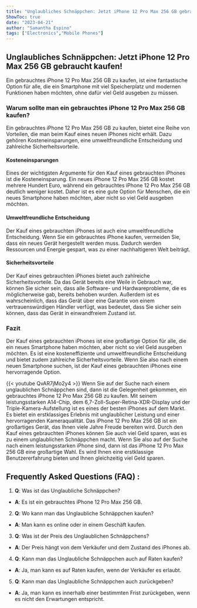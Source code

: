 ```yaml
---
title: "Unglaubliches Schnäppchen: Jetzt iPhone 12 Pro Max 256 GB gebraucht kaufen!"
ShowToc: true 
date: "2023-04-21"
author: "Samantha Espino" 
tags: ["Electronics","Mobile Phones"]
---
```

## Unglaubliches Schnäppchen: Jetzt iPhone 12 Pro Max 256 GB gebraucht kaufen!

Ein gebrauchtes iPhone 12 Pro Max 256 GB zu kaufen, ist eine fantastische Option für alle, die ein Smartphone mit viel Speicherplatz und modernen Funktionen haben möchten, ohne dafür viel Geld ausgeben zu müssen.

### Warum sollte man ein gebrauchtes iPhone 12 Pro Max 256 GB kaufen?

Ein gebrauchtes iPhone 12 Pro Max 256 GB zu kaufen, bietet eine Reihe von Vorteilen, die man beim Kauf eines neuen iPhones nicht erhält. Dazu gehören Kosteneinsparungen, eine umweltfreundliche Entscheidung und zahlreiche Sicherheitsvorteile.

#### Kosteneinsparungen

Eines der wichtigsten Argumente für den Kauf eines gebrauchten iPhones ist die Kosteneinsparung. Ein neues iPhone 12 Pro Max 256 GB kostet mehrere Hundert Euro, während ein gebrauchtes iPhone 12 Pro Max 256 GB deutlich weniger kostet. Daher ist es eine gute Option für Menschen, die ein neues Smartphone haben möchten, aber nicht so viel Geld ausgeben möchten.

#### Umweltfreundliche Entscheidung

Der Kauf eines gebrauchten iPhones ist auch eine umweltfreundliche Entscheidung. Wenn Sie ein gebrauchtes iPhone kaufen, vermeiden Sie, dass ein neues Gerät hergestellt werden muss. Dadurch werden Ressourcen und Energie gespart, was zu einer nachhaltigeren Welt beiträgt.

#### Sicherheitsvorteile

Der Kauf eines gebrauchten iPhones bietet auch zahlreiche Sicherheitsvorteile. Da das Gerät bereits eine Weile in Gebrauch war, können Sie sicher sein, dass alle Software- und Hardwareprobleme, die es möglicherweise gab, bereits behoben wurden. Außerdem ist es wahrscheinlich, dass das Gerät über eine Garantie von einem vertrauenswürdigen Händler verfügt, was bedeutet, dass Sie sicher sein können, dass das Gerät in einwandfreiem Zustand ist.

### Fazit

Der Kauf eines gebrauchten iPhones ist eine großartige Option für alle, die ein neues Smartphone haben möchten, aber nicht so viel Geld ausgeben möchten. Es ist eine kosteneffiziente und umweltfreundliche Entscheidung und bietet zudem zahlreiche Sicherheitsvorteile. Wenn Sie also nach einem neuen Smartphone suchen, ist der Kauf eines gebrauchten iPhones eine hervorragende Option.

{{< youtube QvAR7jMo2y4 >}} 
Wenn Sie auf der Suche nach einem unglaublichen Schnäppchen sind, dann ist die Gelegenheit gekommen, ein gebrauchtes iPhone 12 Pro Max 256 GB zu kaufen. Mit seinem leistungsstarken A14-Chip, dem 6,7-Zoll-Super-Retina-XDR-Display und der Triple-Kamera-Aufstellung ist es eines der besten iPhones auf dem Markt. Es bietet ein erstklassiges Erlebnis mit unglaublicher Leistung und einer hervorragenden Kameraqualität. Das iPhone 12 Pro Max 256 GB ist ein großartiges Gerät, das Ihnen viele Jahre Freude bereiten wird. Durch den Kauf eines gebrauchten iPhones können Sie auch viel Geld sparen, was es zu einem unglaublichen Schnäppchen macht. Wenn Sie also auf der Suche nach einem leistungsstarken iPhone sind, dann ist das iPhone 12 Pro Max 256 GB eine großartige Wahl. Es wird Ihnen eine erstklassige Benutzererfahrung bieten und Ihnen gleichzeitig viel Geld sparen.

## Frequently Asked Questions (FAQ) :
1. **Q**: Was ist das Unglaubliche Schnäppchen?
- **A**: Es ist ein gebrauchtes iPhone 12 Pro Max 256 GB.

2. **Q**: Wo kann man das Unglaubliche Schnäppchen kaufen?
- **A**: Man kann es online oder in einem Geschäft kaufen.

3. **Q**: Was ist der Preis des Unglaublichen Schnäppchens?
- **A**: Der Preis hängt von dem Verkäufer und dem Zustand des iPhones ab.

4. **Q**: Kann man das Unglaubliche Schnäppchen auch auf Raten kaufen?
- **A**: Ja, man kann es auf Raten kaufen, wenn der Verkäufer es erlaubt.

5. **Q**: Kann man das Unglaubliche Schnäppchen auch zurückgeben?
- **A**: Ja, man kann es innerhalb einer bestimmten Frist zurückgeben, wenn es nicht den Erwartungen entspricht.


